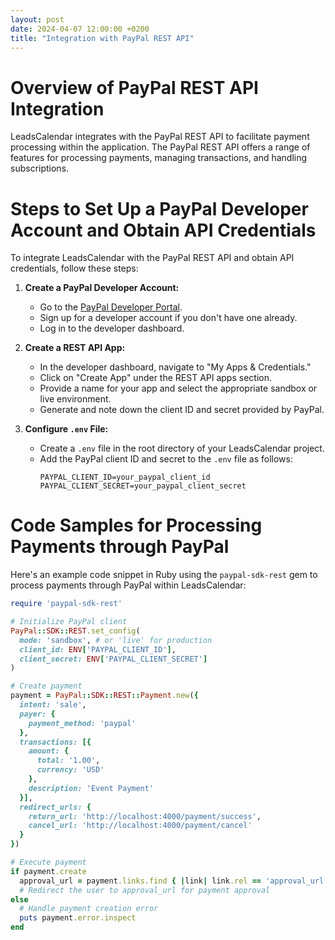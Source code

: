 ```yaml
---
layout: post
date: 2024-04-07 12:00:00 +0200
title: "Integration with PayPal REST API"
---
```


# Overview of PayPal REST API Integration

LeadsCalendar integrates with the PayPal REST API to facilitate payment processing within the application. The PayPal REST API offers a range of features for processing payments, managing transactions, and handling subscriptions.

# Steps to Set Up a PayPal Developer Account and Obtain API Credentials

To integrate LeadsCalendar with the PayPal REST API and obtain API credentials, follow these steps:

1. **Create a PayPal Developer Account:**
   - Go to the [PayPal Developer Portal](https://developer.paypal.com/).
   - Sign up for a developer account if you don't have one already.
   - Log in to the developer dashboard.

2. **Create a REST API App:**
   - In the developer dashboard, navigate to "My Apps & Credentials."
   - Click on "Create App" under the REST API apps section.
   - Provide a name for your app and select the appropriate sandbox or live environment.
   - Generate and note down the client ID and secret provided by PayPal.

3. **Configure `.env` File:**
   - Create a `.env` file in the root directory of your LeadsCalendar project.
   - Add the PayPal client ID and secret to the `.env` file as follows:
     ```plaintext
     PAYPAL_CLIENT_ID=your_paypal_client_id
     PAYPAL_CLIENT_SECRET=your_paypal_client_secret
     ```

# Code Samples for Processing Payments through PayPal

Here's an example code snippet in Ruby using the `paypal-sdk-rest` gem to process payments through PayPal within LeadsCalendar:

```ruby
require 'paypal-sdk-rest'

# Initialize PayPal client
PayPal::SDK::REST.set_config(
  mode: 'sandbox', # or 'live' for production
  client_id: ENV['PAYPAL_CLIENT_ID'],
  client_secret: ENV['PAYPAL_CLIENT_SECRET']
)

# Create payment
payment = PayPal::SDK::REST::Payment.new({
  intent: 'sale',
  payer: {
    payment_method: 'paypal'
  },
  transactions: [{
    amount: {
      total: '1.00',
      currency: 'USD'
    },
    description: 'Event Payment'
  }],
  redirect_urls: {
    return_url: 'http://localhost:4000/payment/success',
    cancel_url: 'http://localhost:4000/payment/cancel'
  }
})

# Execute payment
if payment.create
  approval_url = payment.links.find { |link| link.rel == 'approval_url' }.href
  # Redirect the user to approval_url for payment approval
else
  # Handle payment creation error
  puts payment.error.inspect
end



